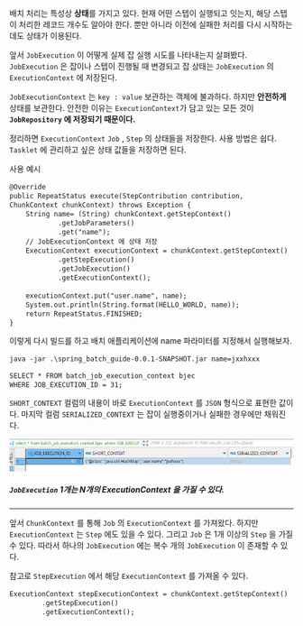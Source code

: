 
배치 처리는 특성상 **상태**를 가지고 있다. 현재 어떤 스텝이 실행되고 잇는지, 해당 스텝이 처리한 레코드 개수도 알아야 한다. 뿐만 아니라 이전에 실패한 처리를 다시 시작하는데도 상태가 이용된다.

앞서 `JobExecution` 이 어떻게 실제 잡 실행 시도를 나타내는지 살펴봤다. `JobExecution` 은 잡이나 스텝이 진행될 때 변경되고 잡 상태는 `JobExecution` 의 `ExecutionContext` 에 저장된다.

`JobExecutionContext` 는 `key : value` 보관하는 객체에 불과하다. 하지만 **안전하게** 상태를 보관한다. 안전한 이유는 `ExecutionContext`가 담고 있는 모든 것이  **`JobRepository` 에 저장되기 때문이다.**



정리하면 `ExecutionContext` `Job` , `Step` 의 상태들을 저장한다. 사용 방법은 쉽다. `Tasklet` 에 관리하고 싶은 상태 값들을 저장하면 된다.


사용 예시

```
@Override  
public RepeatStatus execute(StepContribution contribution, ChunkContext chunkContext) throws Exception {  
    String name= (String) chunkContext.getStepContext()  
            .getJobParameters()  
            .get("name");  
    // JobExecutionContext 에 상태 저장
    ExecutionContext executionContext = chunkContext.getStepContext()  
            .getStepExecution()  
            .getJobExecution()  
            .getExecutionContext();  
  
    executionContext.put("user.name", name);  
    System.out.println(String.format(HELLO_WORLD, name));  
    return RepeatStatus.FINISHED;  
}
```


이렇게 다시 빌드를 하고 배치 애플리케이션에 name 파라미터를 지정해서 실행해보자.

```
java -jar .\spring_batch_guide-0.0.1-SNAPSHOT.jar name=jxxhxxx
```



```
SELECT * FROM batch_job_execution_context bjec
WHERE JOB_EXECUTION_ID = 31;
```


`SHORT_CONTEXT` 컬럼의 내용이 바로 `ExecutionContext` 를 `JSON` 형식으로 표현한 값이다. 마지막 컬럼 `SERIALIZED_CONTEXT` 는 잡이 실행중이거나 실패한 경우에만 채워진다.

![[Pasted image 20231111193841.png]](../images/Pasted%20image%2020231111193841.png)



##### `JobExecution` 1개는 N개의 ExecutionContext 을 가질 수 있다. 
---
앞서 `ChunkContext` 를 통해 `Job` 의 `ExecutionContext` 를 가져왔다. 하지만 `ExecutionContext` 는 `Step` 에도 있을 수 있다. 그리고 `Job` 은 1개 이상의 `Step` 을 가질 수 있다. 따라서 하나의 `JobExecution` 에는 복수 개의 `JobExecution` 이 존재할 수 있다.


참고로 `StepExecution` 에서 해당 `ExecutionContext` 를 가져올 수 있다. 

```
ExecutionContext stepExecutionContext = chunkContext.getStepContext()  
        .getStepExecution()  
		.getExecutionContext();
```
